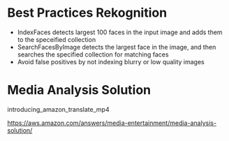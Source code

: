 # Best Practices Rekognition



* IndexFaces detects largest 100 faces in the input image and adds them to the speceified collection
* SearchFacesByImage detects the largest face in the image, and then searches the specified collection for matching faces
* Avoid false positives by not indexing blurry or low quality images

# Media Analysis Solution

introducing_amazon_translate_mp4

https://aws.amazon.com/answers/media-entertainment/media-analysis-solution/